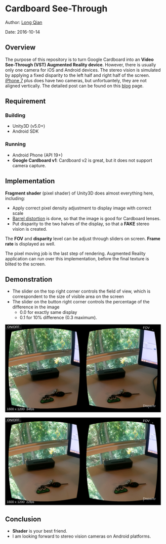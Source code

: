 Cardboard See-Through
===
Author: [Long Qian](http://longqian.me/aboutme)

Date: 2016-10-14

## Overview
The purpose of this repository is to turn Google Cardboard into an **Video See-Through (VST) Augmented Reality device**. However, there is usually only one camera for iOS and Android devices. The stereo vision is simulated by applying a fixed disparity to the left half and right half of the screen. [iPhone 7](http://www.apple.com/iphone-7/specs/) plus does have two cameras, but unfortuantely, they are not aligned vertically. The detailed post can be found on this [blog](http://longqian.me/2016/10/16/google-cardboard-as-augmented-reality-headset/) page.

## Requirement
### Building
* Unity3D (v5.0+)
* Android SDK

### Running
* Android Phone (API 19+)
* **Google Cardboard v1**: Cardboard v2 is great, but it does not support camera capture. 

## Implementation
**Fragment shader** (pixel shader) of Unity3D does almost everything here, including:

* Apply correct pixel density adjustment to display image with correct scale
* [Barrel distortion](https://en.wikipedia.org/wiki/Distortion_(optics)) is done, so that the image is good for Cardboard lenses.
* Put disparity to the two halves of the display, so that a **FAKE** stereo vision is created.

The **FOV** and **disparity** level can be adjust through sliders on screen. **Frame rate** is displayed as well.

The pixel moving job is the last step of rendering. Augmented Reality application can run over this implementation, before the final texture is blited to the screen.

## Demonstration
* The slider on the top right corner controls the field of view, which is correspondent to the size of visible area on the screen
* The slider on the button right corner controls the percentage of the difference in the image
	* 0.0 for exactly same display
	* 0.1 for 10% difference (0.3 maximum).

![capture](capture_with_disparity.png "Capture with disparity")

![capture](capture_without_disparity.png "Capture without disparity")

## Conclusion
* **Shader** is your best friend.
* I am looking forward to stereo vision cameras on Android platforms.


